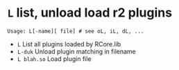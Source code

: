 <!-- TITLE: L -->

#  `L` list, unload load r2 plugins


```text
Usage: L[-name][ file] # see oL, iL, dL, ...
```


- `L` List all plugins loaded by RCore.lib
- `L-duk` Unload plugin matching in filename
- `L blah.so` Load plugin file